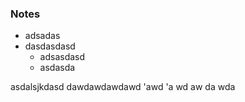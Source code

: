 ### Notes

- adsadas
- dasdasdasd
	- adsasdasd
	- asdasda

asdalsjkdasd
dawdawdawdawd
'awd
'a
wd
aw
da
wda
<!--stackedit_data:
eyJoaXN0b3J5IjpbLTExMjcyODg2NzIsLTE2NTAyOTI3OTddfQ
==
-->
